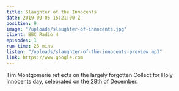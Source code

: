 ```yaml
---
title: Slaughter of the Innocents
date: 2019-09-05 15:21:00 Z
position: 9
image: "/uploads/slaughter-of-innocents.jpg"
client: BBC Radio 4
episodes: 1
run-time: 28 mins
listen: "/uploads/slaughter-of-the-innocents-preview.mp3"
link: https://www.google.com
---
```


Tim Montgomerie reflects on the largely forgotten Collect for Holy Innocents day, celebrated on the 28th of December.